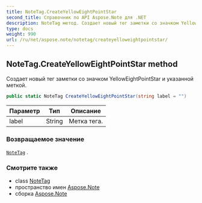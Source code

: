 ```yaml
---
title: NoteTag.CreateYellowEightPointStar
second_title: Справочник по API Aspose.Note для .NET
description: NoteTag метод. Создает новый тег заметки со значком YellowEightPointStar и указанной меткой.
type: docs
weight: 990
url: /ru/net/aspose.note/notetag/createyelloweightpointstar/
---
```

## NoteTag.CreateYellowEightPointStar method

Создает новый тег заметки со значком YellowEightPointStar и указанной меткой.

```csharp
public static NoteTag CreateYellowEightPointStar(string label = "")
```

| Параметр | Тип | Описание |
| --- | --- | --- |
| label | String | Метка тега. |

### Возвращаемое значение

[`NoteTag`](../) .

### Смотрите также

* class [NoteTag](../)
* пространство имен [Aspose.Note](../../notetag/)
* сборка [Aspose.Note](../../../)


